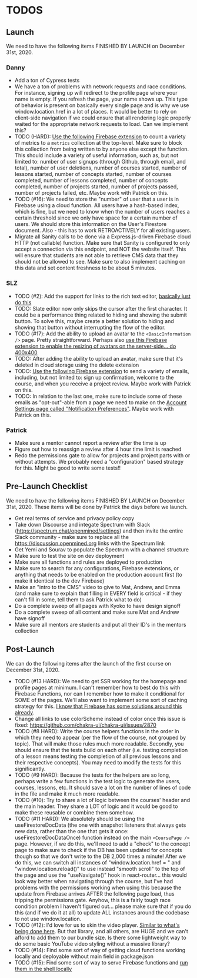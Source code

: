 # TODOS

## Launch

We need to have the following items FINISHED BY LAUNCH on December 31st, 2020.

### Danny

- Add a ton of Cypress tests
- We have a ton of problems with network requests and race conditions. For instance, signing up will redirect to the profile page where your name is empty. If you refresh the page, your name shows up. This type of behavior is present on basically every single page and is why we use window.location.href in a lot of places. It would be better to rely on client-side navigation if we could ensure that all rendering logic properly waited for the appropriate network requests to load. Can we implement this?
- TODO (HARD): [Use the following Firebase extension](https://firebase.google.com/products/extensions/firestore-counter) to count a variety of metrics to a `metrics` collection at the top-level. Make sure to block this collection from being written to by anyone else except the function. This should include a variety of useful information, such as, but not limited to: number of user signups (through Github, through email, and total), number of user deletions, number of courses started, number of lessons started, number of concepts started, number of courses completed, number of lessons completed, number of concepts completed, number of projects started, number of projects passed, number of projects failed, etc. Maybe work with Patrick on this.
- TODO (#16): We need to store the "number" of user that a user is in Firebase using a cloud function. All users have a hash-based index, which is fine, but we need to know when the number of users reaches a certain threshold since we only have space for a certain number of users. We should store this information on the User's Firestore document. Also - this has to work RETROACTIVELY for all existing users.
- Migrate all Sanity calls to be done via a Express.js-driven Firebase cloud HTTP (not callable) function. Make sure that Sanity is configured to only accept a connection via this endpoint, and NOT the website itself. This will ensure that students are not able to retrieve CMS data that they should not be allowed to see. Make sure to also implement caching on this data and set content freshness to be about 5 minutes.

### SLZ

- TODO (#2): Add the support for links to the rich text editor, [basically just do this](https://www.slatejs.org/examples/links)
- TODO: Slate editor now only skips the cursor after the first character. It could be a performance thing related to hiding and showing the submit button. To solve this, maybe create a better solution to hiding and showing that button without interrupting the flow of the editor.
- TODO (#17): Add the ability to upload an avatar to the `<BasicInformation />` page. Pretty straightforward. Perhaps also [use this Firebase extension to enable the resizing of avatars on the server-side... do 400x400](https://firebase.google.com/products/extensions/storage-resize-images)
- TODO: After adding the ability to upload an avatar, make sure that it's deleted in cloud storage using the delete extension
- TODO: [Use the following Firebase extension](https://firebase.google.com/products/extensions/firestore-send-email) to send a variety of emails, including, but not limited to: sign up confirmation, welcome to the course, and when you receive a project review. Maybe work with Patrick on this.
- TODO: In relation to the last one, make sure to include some of these emails as "opt-out"-able from a page we need to make on the [Account Settings page called "Notification Preferences"](https://www.figma.com/file/qravzmnQ0ESokNMhMVU9Zk/Wireframes?node-id=937%3A415). Maybe work with Patrick on this.

### Patrick

- Make sure a mentor cannot report a review after the time is up
- Figure out how to reassign a review after 4 hour time limit is reached
- Redo the permissions gate to allow for projects and project parts with or without attempts. We probably need a "configuration" based strategy for this. Might be good to write some tests!!

## Pre-Launch Checklist

We need to have the following items FINISHED BY LAUNCH on December 31st, 2020. These items will be done by Patrick the days before we launch.

- Get real terms of service and privacy policy copy
- Take down Discourse and integate Spectrum with Slack (https://spectrum.chat/openmined/settings) and then invite the entire Slack community - make sure to replace all the https://discussion.openmined.org links with the Spectrum link
- Get Yemi and Sourav to populate the Spectrum with a channel structure
- Make sure to test the site on dev deployment
- Make sure all functions and rules are deployed to production
- Make sure to search for any configurations, Firebase extensions, or anything that needs to be enabled on the production account first (to make it identical to the dev Firebase)
- Make an "intro to the CMS" video to give to Mat, Andrew, and Emma (and make sure to explain that filling in EVERY field is critical - if they can't fill in some, tell them to ask Patrick what to do)
- Do a complete sweep of all pages with Kyoko to have design signoff
- Do a complete sweep of all content and make sure Mat and Andrew have signoff
- Make sure all mentors are students and put all their ID's in the mentors collection

## Post-Launch

We can do the following items after the launch of the first course on December 31st, 2020.

- TODO (#13 HARD): We need to get SSR working for the homepage and profile pages at minimum. I can't remember how to best do this with Firebase Functions, nor can I remember how to make it conditional for SOME of the pages. We'll also want to implement some sort of caching strategy for this. [I know that Firebase has some solutions around this already](https://www.youtube.com/watch?v=82tZAPMHfT4).
- Change all links to use colorScheme instead of color once this issue is fixed: https://github.com/chakra-ui/chakra-ui/issues/2870
- TODO (#8 HARD): Write the course helpers functions in the order in which they need to appear (per the flow of the course, not grouped by topic). That will make those rules much more readable. Secondly, you should ensure that the tests build on each other (i.e. testing completion of a lesson means testing the completion of all previous lessons and their respective concepts). You may need to modify the tests for this significantly.
- TODO (#9 HARD): Because the tests for the helpers are so long, perhaps write a few functions in the test logic to generate the users, courses, lessons, etc. It should save a lot on the number of lines of code in the file and make it much more readable.
- TODO (#10): Try to share a lot of logic between the courses' header and the main header. They share a LOT of logic and it would be good to make these reusable or combine them somehow.
- TODO (#11 HARD): We absolutely should be using the useFirestoreDocData (the one with snapshot listeners that always gets new data, rather than the one that gets it once: useFirestoreDocDataOnce) function instead on the main `<CoursePage />` page. However, if we do this, we'll need to add a "check" to the concept page to make sure to check if the DB has been updated for concepts though so that we don't write to the DB 2,000 times a minute! After we do this, we can switch all instances of "window.location.href = " and "window.location.reload()" to use instead "smooth scroll" to the top of the page and use the "useNavigate()" hook in react-router... this would look way better when navigating through the course, but I've had problems with the permissions working when using this because the update from Firebase arrives AFTER the following page load, thus tripping the permissions gate. Anyhow, this is a fairly tough race condition problem I haven't figured out... please make sure that if you do this (and if we do it at all) to update ALL instances around the codebase to not use window.location.
- TODO (#12): I'd love for us to skin the video player. [Similar to what's being done here](https://plyr.io/). But that library, and all others, are HUGE and we can't afford to add them to our bundle size. Is there some lightweight way to do some basic YouTube video styling without a massive library?
- TODO (#14): Find some sort of way of getting cloud functions working locally and deployable without main field in package.json
- TODO (#15): Find some sort of way to serve Firebase functions and [run them in the shell locally](https://medium.com/mean-fire/nx-nrwl-firebase-functions-98f96f514055)
